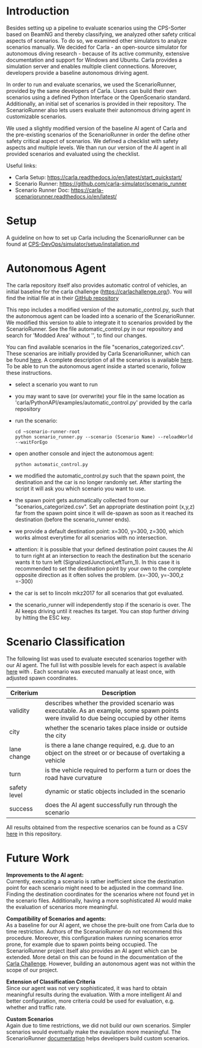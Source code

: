 # Introduction

Besides setting up a pipeline to evaluate scenarios using the CPS-Sorter based on BeamNG and thereby classifying, we analyzed other safety critical aspects of scenarios. To do so, we examined other simulators to analyze scenarios manually. We decided for Carla - an open-source simulator for autonomous diving research - because of its active community, extensive documentation and support for Windows and Ubuntu. Carla provides a simulation server and enables multiple client connections. Moreover, developers provide a baseline autonomous driving agent.

In order to run and evaluate scenarios, we used the ScenarioRunner, provided by the same developers of Carla. Users can build their own scenarios using a defined Python Interface or the OpenScenario standard. Additionally, an initial set of scenarios is provided in their repository. The ScenarioRunner also lets users evaluate their autonomous driving agent in customizable scenarios.

We used a slightly modified version of the baseline AI agent of Carla and the pre-existing scenarios of the ScenarioRunner in order the define other safety critical aspect of scenarios. We defined a checklist with safety aspects and multiple levels. We than run our version of the AI agent in all provided scenarios and evaluated using the checklist.

Useful links:

- Carla Setup: <https://carla.readthedocs.io/en/latest/start_quickstart/>
- Scenario Runner: <https://github.com/carla-simulator/scenario_runner>
- Scenario Runner Doc: <https://carla-scenariorunner.readthedocs.io/en/latest/>

# Setup

A guideline on how to set up Carla including the ScenarioRunner can be found at [CPS-DevOps/simulator/setup/installation.md](https://github.com/janousy/CPS-DevOps/blob/main/simulator/setup/installation.md)

# Autonomous Agent

The carla repository itself also provides automatic control of vehicles, an initial baseline for the carla challenge (<https://carlachallenge.org/>). You will find the initial file at in their [GitHub repository](https://github.com/carla-simulator/carla/tree/master/PythonAPI/examples/automatic_control.py)

This repo includes a modified version of the automatic_control.py, such that the autonomous agent can be loaded into a scenario of the ScenarioRunner. We modified this version to able to integrate it to scenarios provided by the ScenarioRunner. See the file automatic_control.py in our repository and search for 'Modded Area' without '', to find our changes.

You can find available scenarios in the file "scenarios_categorized.csv". These scenarios are initially provided by Carla ScenarioRunner, which can be found [here](https://github.com/carla-simulator/scenario_runner/tree/master/srunner/examples). A complete description of all the scenarios is available [here](https://carla-scenariorunner.readthedocs.io/en/latest/list_of_scenarios/). To be able to run the autonomous agent inside a started scenario, follow these instructions.

- select a scenario you want to run
- you may want to save (or overwrite) your file in the same location as 'carla/PythonAPI/examples/automatic_control.py' provided by the carla repository
- run the scenario:

  ```
  cd ~scenario-runner-root
  python scenario_runner.py --scenario (Scenario Name) --reloadWorld --waitForEgo
  ```

- open another console and inject the autonomous agent:

  `python automatic_control.py`

- we modified the automatic_control.py such that the spawn point, the destination and the car is no longer randomly set. After starting the script it will ask you which scenario you want to use.

- the spawn point gets automatically collected from our "scenarios_categorized.csv". Set an appropriate destination point (x,y,z) far from the spawn point since it will de-spawn as soon as it reached its destination (before the scenario_runner ends).

- we provide a default destination point: x=300, y=300, z=300, which works almost everytime for all scenarios with no intersection.

- attention: it is possible that your defined destination point causes the AI to turn right at an intersection to reach the destination but the scenario wants it to turn left (SignalizedJunctionLeftTurn_1). In this case it is recommended to set the destination point by your own to the complete opposite direction as it often solves the problem. (x=-300, y=-300,z =-300)

- the car is set to lincoln mkz2017 for all scenarios that got evaluated.

- the scenario_runner will independently stop if the scenario is over. The AI keeps driving until it reaches its target. You can stop further driving by hitting the ESC key.

# Scenario Classification

The following list was used to evaluate executed scenarios together with our AI agent. The full list with possible levels for each aspect is available [here](https://github.com/janousy/CPS-DevOps/blob/main/simulator/checklist.md) with . Each scenario was executed manually at least once, with adjusted spawn coordinates.

Criterium    | Description
------------ | ------------------------------------------------------------------------------------------------------------------------------------------
validity     | describes whether the provided scenario was executable. As an example, some spawn points were invalid to due being occupied by other items
city         | whether the scenario takes place inside or outside the city
lane change  | is there a lane change required, e.g. due to an object on the street or or because of overtaking a vehicle
turn         | is the vehicle required to perform a turn or does the road have curvature
safety level | dynamic or static objects included in the scenario
success      | does the AI agent successfully run through the scenario

All results obtained from the respective scenarios can be found as a CSV [here](https://github.com/janousy/CPS-DevOps/blob/main/simulator/cps_categorized.csv) in this repository.

# Future Work

**Improvements to the AI agent:**<br>
Currently, executing a scenario is rather inefficient since the destination point for each scenario might need to be adjusted in the command line. Finding the destination coordinates for the scenarios where not found yet in the scenario files. Additionally, having a more sophisticated AI would make the evaluation of scenarios more meaningful.

**Compatibility of Scenarios and agents:**<br>
As a baseline for our AI agent, we chose the pre-built one from Carla due to time restriction. Authors of the ScenarioRunner do not recommend this procedure. Moreover, this configuration makes running scenarios error prone, for example due to spawn points being occupied. The ScenarioRunner project itself also provides an AI agent which can be extended. More detail on this can be found in the documentation of the [Carla Challenge](https://carlachallenge.org/get-started/). However, building an autonomous agent was not within the scope of our project.

**Extension of Classification Criteria**<br>
Since our agent was not very sophisticated, it was hard to obtain meaningful results during the evaluation. With a more intelligent AI and better configuration, more criteria could be used for evaluation, e.g. whether and traffic rate.

**Custom Scenarios**<br>
Again due to time restrictions, we did not build our own scenarios. Simpler scenarios would eventually make the evaulation more meaningful. The ScenarioRunner [documentation](https://carla-scenariorunner.readthedocs.io/en/latest/creating_new_scenario/) helps developers build custom scenarios.
